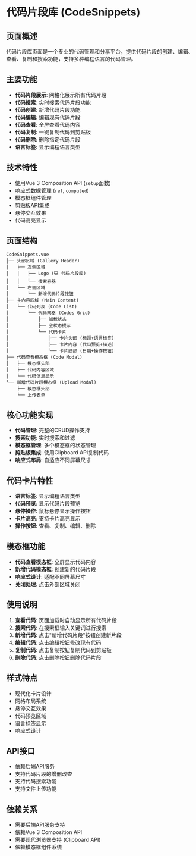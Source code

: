# 代码片段库 (CodeSnippets)

## 页面概述
代码片段库页面是一个专业的代码管理和分享平台，提供代码片段的创建、编辑、查看、复制和搜索功能，支持多种编程语言的代码管理。

## 主要功能
- **代码片段展示**: 网格化展示所有代码片段
- **代码搜索**: 实时搜索代码片段功能
- **代码创建**: 新增代码片段功能
- **代码编辑**: 编辑现有代码片段
- **代码查看**: 全屏查看代码内容
- **代码复制**: 一键复制代码到剪贴板
- **代码删除**: 删除指定代码片段
- **语言标签**: 显示编程语言类型

## 技术特性
- 使用Vue 3 Composition API (`setup`函数)
- 响应式数据管理 (`ref`, `computed`)
- 模态框组件管理
- 剪贴板API集成
- 悬停交互效果
- 代码高亮显示

## 页面结构
```
CodeSnippets.vue
├── 头部区域 (Gallery Header)
│   ├── 左侧区域
│   │   ├── Logo (💻 代码片段库)
│   │   └── 搜索容器
│   └── 右侧区域
│       └── 新增代码片段按钮
├── 主内容区域 (Main Content)
│   └── 代码列表 (Code List)
│       └── 代码网格 (Codes Grid)
│           ├── 加载状态
│           ├── 空状态提示
│           └── 代码卡片
│               ├── 卡片头部 (标题+语言标签)
│               ├── 卡片内容 (代码预览+描述)
│               └── 卡片底部 (日期+操作按钮)
├── 代码查看模态框 (Code Modal)
│   ├── 模态框头部
│   ├── 代码内容区域
│   └── 代码信息显示
└── 新增代码片段模态框 (Upload Modal)
    ├── 模态框头部
    └── 上传表单
```

## 核心功能实现
- **代码管理**: 完整的CRUD操作支持
- **搜索功能**: 实时搜索和过滤
- **模态框管理**: 多个模态框的状态管理
- **剪贴板集成**: 使用Clipboard API复制代码
- **响应式布局**: 自适应不同屏幕尺寸

## 代码卡片特性
- **语言标签**: 显示编程语言类型
- **代码预览**: 显示代码片段预览
- **悬停操作**: 鼠标悬停显示操作按钮
- **卡片高亮**: 支持卡片高亮显示
- **操作按钮**: 查看、复制、编辑、删除

## 模态框功能
- **代码查看模态框**: 全屏显示代码内容
- **新增代码模态框**: 创建新的代码片段
- **响应式设计**: 适配不同屏幕尺寸
- **关闭处理**: 点击外部区域关闭

## 使用说明
1. **查看代码**: 页面加载时自动显示所有代码片段
2. **搜索代码**: 在搜索框输入关键词进行搜索
3. **新增代码**: 点击"新增代码片段"按钮创建新片段
4. **编辑代码**: 点击编辑按钮修改现有代码
5. **复制代码**: 点击复制按钮复制代码到剪贴板
6. **删除代码**: 点击删除按钮删除代码片段

## 样式特点
- 现代化卡片设计
- 网格布局系统
- 悬停交互效果
- 代码预览区域
- 语言标签显示
- 响应式设计

## API接口
- 依赖后端API服务
- 支持代码片段的增删改查
- 支持代码搜索功能
- 支持文件上传功能

## 依赖关系
- 需要后端API服务支持
- 依赖Vue 3 Composition API
- 需要现代浏览器支持 (Clipboard API)
- 依赖模态框组件系统
